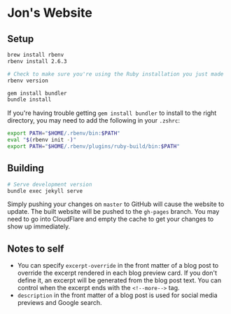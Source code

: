 # Jon's Website

## Setup

```bash
brew install rbenv
rbenv install 2.6.3

# Check to make sure you're using the Ruby installation you just made
rbenv version

gem install bundler
bundle install
```

If you're having trouble getting `gem install bundler` to install to the right directory, you may need to add the following in your `.zshrc`:

```bash
export PATH="$HOME/.rbenv/bin:$PATH"
eval "$(rbenv init -)"
export PATH="$HOME/.rbenv/plugins/ruby-build/bin:$PATH"
```

## Building

```bash
# Serve development version
bundle exec jekyll serve
```

Simply pushing your changes on `master` to GitHub will cause the website to update. The built website will be pushed to the `gh-pages` branch. You may need to go into CloudFlare and empty the cache to get your changes to show up immediately.

## Notes to self
- You can specify `excerpt-override` in the front matter of a blog post to override the excerpt rendered in each blog preview card. If you don't define it, an excerpt will be generated from the blog post text. You can control when the excerpt ends with the `<!--more-->` tag.
- `description` in the front matter of a blog post is used for social media previews and Google search.
